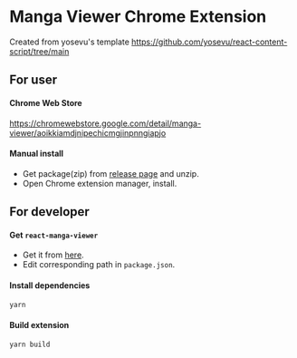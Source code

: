 # Manga Viewer Chrome Extension

Created from yosevu's template https://github.com/yosevu/react-content-script/tree/main

## For user

#### Chrome Web Store

https://chromewebstore.google.com/detail/manga-viewer/aoikkiamdjnipechicmgjinpnngiapjo

#### Manual install

- Get package(zip) from [release page](https://github.com/NikuKikai/react-manga-viewer/releases) and unzip.
- Open Chrome extension manager, install.


## For developer

#### Get `react-manga-viewer`

- Get it from [here](https://github.com/NikuKikai/react-manga-viewer/releases).
- Edit corresponding path in `package.json`.

#### Install dependencies

```sh
yarn
```

#### Build extension

```sh
yarn build
```

